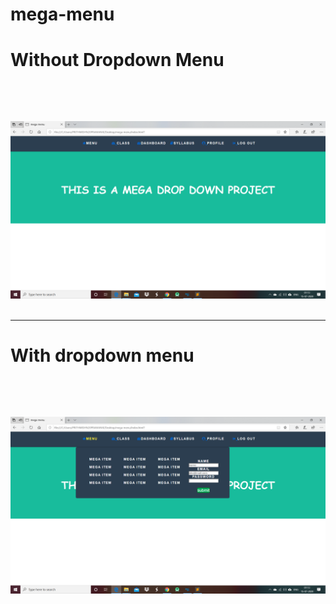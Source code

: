 # mega-menu

# Without Dropdown Menu</p><br>
<img src="pic/shoot 1.png"><br><br><hr>
# With dropdown menu</p><br>
<img src="pic/shoot2.png">
